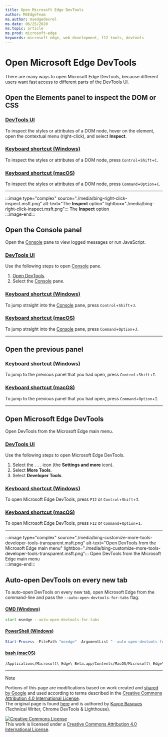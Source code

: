 ```yaml
---
title: Open Microsoft Edge DevTools
author: MSEdgeTeam
ms.author: msedgedevrel
ms.date: 06/25/2020
ms.topic: article
ms.prod: microsoft-edge
keywords: microsoft edge, web development, f12 tools, devtools
---
```

<!-- Copyright Kayce Basques 

   Licensed under the Apache License, Version 2.0 (the "License");
   you may not use this file except in compliance with the License.
   You may obtain a copy of the License at

       https://www.apache.org/licenses/LICENSE-2.0

   Unless required by applicable law or agreed to in writing, software
   distributed under the License is distributed on an "AS IS" BASIS,
   WITHOUT WARRANTIES OR CONDITIONS OF ANY KIND, either express or implied.
   See the License for the specific language governing permissions and
   limitations under the License. -->

# Open Microsoft Edge DevTools  

There are many ways to open Microsoft Edge DevTools, because different users want fast access to different parts of the DevTools UI.  

## Open the Elements panel to inspect the DOM or CSS  

### [DevTools UI](#tab/ui/)  

<a id="elements-inspection"></a>  

To inspect the styles or attributes of a DOM node, hover on the element, open the contextual menu \(right-click\), and select **Inspect**.  

### [Keyboard shortcut (Windows)](#tab/keyboard/windows)  

<a id="elements-inspection"></a>  

To inspect the styles or attributes of a DOM node, press `Control`+`Shift`+`C`.  

### [Keyboard shortcut (macOS)](#tab/keyboard/macos)  

<a id="elements-inspection"></a>  

To inspect the styles or attributes of a DOM node, press `Command`+`Option`+`C`.  

* * *  

:::image type="complex" source="./media/bing-right-click-inspect.msft.png" alt-text="The **Inspect** option" lightbox="./media/bing-right-click-inspect.msft.png":::
   The **Inspect** option  
:::image-end:::  

<!--See [Get Started With Viewing And Changing CSS][GetStartedCSS].  -->  

## Open the Console panel  

Open the [Console][DevToolsConsoleIndex] pane to view logged messages or run JavaScript.  

### [DevTools UI](#tab/ui/)  

<a id="console-inspection"></a>  

Use the following steps to open [Console][DevToolsConsoleIndex] pane.  

1.  [Open DevTools](#open-microsoft-edge-devtools).  
1.  Select the [Console][DevToolsConsoleIndex] pane.  

### [Keyboard shortcut (Windows)](#tab/keyboard/windows/)  

<a id="console-inspection"></a>  

To jump straight into the [Console][DevToolsConsoleIndex] pane, press `Control`+`Shift`+`J`.  

### [Keyboard shortcut (macOS)](#tab/keyboard/macos/)  

<a id="console-inspection"></a>  

To jump straight into the [Console][DevToolsConsoleIndex] pane, press `Command`+`Option`+`J`.  

* * *  

<!--See [Get Started With The Console][ConsoleGetStarted].  -->

## Open the previous panel  

### [Keyboard shortcut (Windows)](#tab/keyboard/windows/)  

<a id="open-previous"></a>  

To jump to the previous panel that you had open, press `Control`+`Shift`+`I`.  

### [Keyboard shortcut (macOS)](#tab/keyboard/macos/)  

<a id="open-previous"></a>  

To jump to the previous panel that you had open, press `Command`+`Option`+`I`.  

* * *  

## Open Microsoft Edge DevTools  

Open DevTools from the Microsoft Edge main menu.  

### [DevTools UI](#tab/ui/)  

<a id="open-devtools-task"></a>  

Use the following steps to open Microsoft Edge DevTools.  

1.  Select the  `...` icon \(the **Settings and more** icon\).  
1.  Select **More Tools**.  
1.  Select **Developer Tools**.  

### [Keyboard shortcut (Windows)](#tab/keyboard/windows/)  

<a id="open-devtools-task"></a>  

To open Microsoft Edge DevTools, press `F12` or `Control`+`Shift`+`I`.  

### [Keyboard shortcut (macOS)](#tab/keyboard/macos/)  

<a id="open-devtools-task"></a>  

To open Microsoft Edge DevTools, press `F12` or `Command`+`Option`+`I`.  

* * *  

:::image type="complex" source="./media/bing-customize-more-tools-developer-tools-transparent.msft.png" alt-text="Open DevTools from the Microsoft Edge main menu" lightbox="./media/bing-customize-more-tools-developer-tools-transparent.msft.png":::
   Open DevTools from the Microsoft Edge main menu  
:::image-end:::  

## Auto-open DevTools on every new tab  

To auto-open DevTools on every new tab, open Microsoft Edge from the command-line and pass the `--auto-open-devtools-for-tabs` flag.  

#### [CMD (Windows)](#tab/cmd/)  

<a id="selenium-tools-install"></a>  

```cmd
start msedge --auto-open-devtools-for-tabs
```  

#### [PowerShell (Windows)](#tab/powershell/windows/)  

<a id="selenium-tools-install"></a>  

```powershell
Start-Process -FilePath "msedge" -ArgumentList "--auto-open-devtools-for-tabs"
```  

#### [bash (macOS)](#tab/bash/macos/)  

<a id="selenium-tools-install"></a>  

```bash
/Applications/Microsoft\ Edge\ Beta.app/Contents/MacOS/Microsoft\ Edge\ Beta --auto-open-devtools-for-tabs
```  

* * *  

<!-- links -->  

[DevToolsConsoleIndex]: ./console/index.md "Console Overview | Microsoft Docs"  

<!--[ConsoleGetStarted]: /microsoft-edge/devtools-guide-chromium/console/get-started ""  -->  
<!--[GetStartedCSS]: /microsoft-edge/devtools-guide-chromium/css "CSS"  -->

> [!NOTE]
> Portions of this page are modifications based on work created and [shared by Google][GoogleSitePolicies] and used according to terms described in the [Creative Commons Attribution 4.0 International License][CCA4IL].  
> The original page is found [here](https://developers.google.com/web/tools/chrome-devtools/open) and is authored by [Kayce Basques][KayceBasques] \(Technical Writer, Chrome DevTools \& Lighthouse\).  

[![Creative Commons License][CCby4Image]][CCA4IL]  
This work is licensed under a [Creative Commons Attribution 4.0 International License][CCA4IL].  

[CCA4IL]: https://creativecommons.org/licenses/by/4.0  
[CCby4Image]: https://i.creativecommons.org/l/by/4.0/88x31.png  
[GoogleSitePolicies]: https://developers.google.com/terms/site-policies  
[KayceBasques]: https://developers.google.com/web/resources/contributors/kaycebasques  
